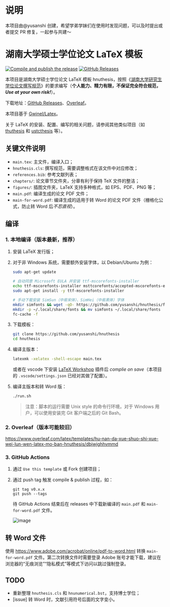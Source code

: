 # 说明

本项目由@yusanshi 创建，希望学弟学妹们在使用时发现问题，可以及时提出或者提交 PR 修复，一起参与共建～



# 湖南大学硕士学位论文 LaTeX 模板

[![Compile and publish the release](https://github.com/yusanshi/hnuthesis/actions/workflows/main.yml/badge.svg)](https://github.com/yusanshi/hnuthesis/actions/workflows/main.yml) [![GitHub Releases](https://img.shields.io/github/v/release/yusanshi/hnuthesis)](https://github.com/yusanshi/hnuthesis/releases/latest)

本项目是湖南大学硕士学位论文 LaTeX 模板 hnuthesis，按照《[湖南大学研究生学位论文撰写规范](http://gra.hnu.edu.cn/info/1276/3444.htm)》的要求编写（**个人能力、精力有限，不保证完全符合规范，_Use at your own risk!_**）。

下载地址：[GitHub Releases](https://github.com/yusanshi/hnuthesis/releases)、[Overleaf](https://www.overleaf.com/latex/templates/hu-nan-da-xue-shuo-shi-xue-wei-lun-wen-latex-mo-ban-hnuthesis/dbjwjghhvmmd)。

本项目基于 [Gwinel/Latex](https://github.com/Gwinel/Latex/)。

关于 LaTeX 的安装、配置、编写的相关问题，请参阅其他类似项目（如 [thuthesis](https://github.com/tuna/thuthesis) 和 [ustcthesis](https://github.com/ustctug/ustcthesis) 等）。

## 关键文件说明

- `main.tex`: 主文件，编译入口；
- `hnuthesis.cls`: 撰写规范，需要调整格式在该文件中对应修改；
- `references.bib`: 参考文献列表；
- `chapters/`: 论文章节文件夹，分章有利于保持 TeX 文件的整洁；
- `figures/`: 插图文件夹，LaTeX 支持多种格式，如 EPS、PDF、PNG 等；
- `main.pdf`: 编译生成的论文 PDF 文件；
- `main-for-word.pdf`: 编译生成的适用于转 Word 的论文 PDF 文件（栅格化公式，防止转 Word 后*不忍直视*）。

## 编译

### 1. 本地编译（版本最新，推荐）

1. 安装 LaTeX 发行版；

2. 对于非 Windows 系统，需要额外安装字体，以 Debian/Ubuntu 为例：

   ```bash
   sudo apt-get update

   # 自动同意 Microsoft EULA 并安装 ttf-mscorefonts-installer
   echo ttf-mscorefonts-installer msttcorefonts/accepted-mscorefonts-eula select true | sudo debconf-set-selections
   sudo apt-get install -y ttf-mscorefonts-installer

   # 手动下载安装 SimSun（中易宋体）、SimHei（中易黑体）字体
   mkdir simfonts && wget -qO- https://github.com/yusanshi/hnuthesis/files/6371620/SimFonts.tar.gz | tar xz -C simfonts
   mkdir -p ~/.local/share/fonts && mv simfonts ~/.local/share/fonts
   fc-cache -f
   ```

3. 下载模板：

   ```bash
   git clone https://github.com/yusanshi/hnuthesis
   cd hnuthesis
   ```

4. 编译主版本：

   ```bash
   latexmk -xelatex -shell-escape main.tex
   ```

   或者在 vscode 下安装 [LaTeX Workshop](https://marketplace.visualstudio.com/items?itemName=James-Yu.latex-workshop) 插件后 _complie on save_（本项目的 `.vscode/settings.json` 已经对其做了配置）。

5. 编译主版本和转 Word 版：

   ```bash
   ./run.sh
   ```

   > 注意：脚本的运行需要 Unix style 的命令行环境，对于 Windows 用户，可以使用安装完 Git 客户端之后的 Git Bash。

### 2. Overleaf（版本可能较旧）

<https://www.overleaf.com/latex/templates/hu-nan-da-xue-shuo-shi-xue-wei-lun-wen-latex-mo-ban-hnuthesis/dbjwjghhvmmd>

### 3. GitHub Actions

1. 通过 `Use this template` 或 Fork 创建项目；

2. 通过 push tag 触发 compile & publish 过程，如：

   ```
   git tag v0.x.x
   git push --tags
   ```

   待 GitHub Actions 结束后在 releases 中下载新编译的 `main.pdf` 和 `main-for-word.pdf` 文件。

   ![image](https://user-images.githubusercontent.com/36265606/116044616-b6b30e00-a6a3-11eb-82ff-e8bba576da16.png)

## 转 Word 文件

使用 <https://www.adobe.com/acrobat/online/pdf-to-word.html> 转换 `main-for-word.pdf` 文件。第二次转换文件时需要登录 Adobe 账号才能下载，建议在浏览器的“无痕浏览”“隐私模式”等模式下访问以跳过强制登录。

## TODO

- 重新整理 `hnuthesis.cls` 和 `hnunumerical.bst`，支持博士学位；
- [issue] 转 Word 时，文献引用符号后面的文字变小。
